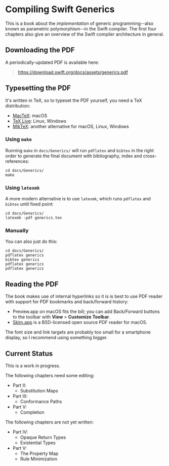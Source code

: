 # Compiling Swift Generics

This is a book about the *implementation* of generic programming--also known as parametric polymorphism--in the Swift compiler. The first four chapters also give an overview of the Swift compiler architecture in general.

## Downloading the PDF

A periodically-updated PDF is available here:

> https://download.swift.org/docs/assets/generics.pdf

## Typesetting the PDF

It's written in TeX, so to typeset the PDF yourself, you need a TeX distribution:

- [MacTeX](https://www.tug.org/mactex/mactex-download.html): macOS
- [TeX Live](https://www.tug.org/texlive/): Linux, Windows
- [MikTeX](https://miktex.org): another alternative for macOS, Linux, Windows

### Using `make`

Running `make` in `docs/Generics/` will run `pdflatex` and `bibtex` in the right order to generate the final document with bibliography, index and cross-references:

```
cd docs/Generics/
make
```

### Using `latexmk`

A more modern alternative is to use `latexmk`, which runs `pdflatex` and `bibtex` until fixed point:

```
cd docs/Generics/
latexmk -pdf generics.tex
```

### Manually

You can also just do this:

```
cd docs/Generics/
pdflatex generics
bibtex generics
pdflatex generics
pdflatex generics
```

## Reading the PDF

The book makes use of internal hyperlinks so it is is best to use PDF reader with support for PDF bookmarks and back/forward history:

- Preview.app on macOS fits the bill; you can add Back/Forward buttons to the toolbar with **View** > **Customize Toolbar**.
- [Skim.app](https://skim-app.sourceforge.io) is a BSD-licensed open source PDF reader for macOS.

The font size and link targets are probably too small for a smartphone display, so I recommend using something bigger.

## Current Status

This is a work in progress.

The following chapters need some editing:

- Part II:
  - Substitution Maps
- Part III:
  - Conformance Paths
- Part V:
  - Completion

The following chapters are not yet written:

- Part IV:
  - Opaque Return Types
  - Existential Types
- Part V:
  - The Property Map
  - Rule Minimization
